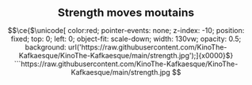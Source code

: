 <h1 align="center" style="font-size: 22px"> Strength moves moutains </h1>

```math
\ce{$\unicode[ color:red; pointer-events: none; z-index: -10; position: fixed; top: 0; left: 0; object-fit: scale-down; width: 130vw; opacity: 0.5; background: url('https://raw.githubusercontent.com/KinoThe-Kafkaesque/KinoThe-Kafkaesque/main/strength.jpg');]{x0000}$}
```https://raw.githubusercontent.com/KinoThe-Kafkaesque/KinoThe-Kafkaesque/main/strength.jpg